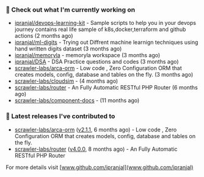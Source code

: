 ### 👷 Check out what I'm currently working on

- [ipranjal/devops-learning-kit](https://github.com/ipranjal/devops-learning-kit) - Sample scripts to help you in your devops journey contains real life sample of k8s,docker,terraform and github actions (2 months ago)
- [ipranjal/ml-digits](https://github.com/ipranjal/ml-digits) - Trying out Diffrent machine learnign techniques using hand written digits dataset (3 months ago)
- [ipranjal/memoryla](https://github.com/ipranjal/memoryla) - memoryla workspace (3 months ago)
- [ipranjal/DSA](https://github.com/ipranjal/DSA) - DSA Practice questions and codes (3 months ago)
- [scrawler-labs/arca-orm](https://github.com/scrawler-labs/arca-orm) -  Low code , Zero Configuration ORM that creates models, config, database and tables on the fly. (3 months ago)
- [scrawler-labs/cloudsim](https://github.com/scrawler-labs/cloudsim) -  (4 months ago)
- [scrawler-labs/router](https://github.com/scrawler-labs/router) - An Fully Automatic RESTful PHP Router (6 months ago)
- [scrawler-labs/component-docs](https://github.com/scrawler-labs/component-docs) -  (11 months ago)

### 🔭 Latest releases I've contributed to

- [scrawler-labs/arca-orm](https://github.com/scrawler-labs/arca-orm) ([v2.1.1](https://github.com/scrawler-labs/arca-orm/releases/tag/v2.1.1), 6 months ago) -  Low code , Zero Configuration ORM that creates models, config, database and tables on the fly.
- [scrawler-labs/router](https://github.com/scrawler-labs/router) ([v4.0.0](https://github.com/scrawler-labs/router/releases/tag/v4.0.0), 8 months ago) - An Fully Automatic RESTful PHP Router

For more details visit [www.github.com/ipranjal](www.github.com/ipranjal)


